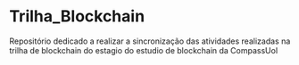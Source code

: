 # Trilha_Blockchain
Repositório dedicado a realizar a sincronização das atividades realizadas na trilha de blockchain do estagio do estudio de blockchain da CompassUol

